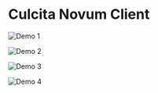 # Culcita Novum Client

![Demo 1](https://res.cloudinary.com/dztzswpcp/image/upload/v1604677302/Screenshot_2020-11-06_at_16.37.05_zaj9lq.png)

![Demo 2](https://res.cloudinary.com/dztzswpcp/image/upload/v1604677298/Screenshot_2020-11-06_at_16.37.19_vkujpb.png)

![Demo 3](https://res.cloudinary.com/dztzswpcp/image/upload/v1604677296/Screenshot_2020-11-06_at_16.37.34_dn0zpf.png)

![Demo 4](https://res.cloudinary.com/dztzswpcp/image/upload/v1604677290/Screenshot_2020-11-06_at_16.37.45_oesv1v.png)
